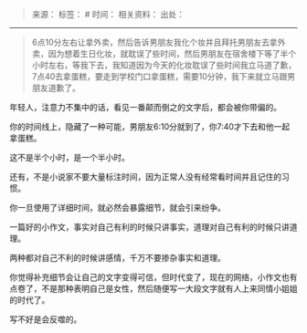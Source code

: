 > 来源：
> 标签： #
> 时间：
> 相关资料：
> 出处：
***

> 6点10分左右让拿外卖，然后告诉男朋友我化个妆并且拜托男朋友去拿外卖，因为想着生日化妆，就耽误了些时间，然后男朋友在宿舍楼下等了半个小时左右，等我下去，我知道因为今天的化妆耽误了些时间我立马道了歉，7点40去拿蛋糕，要走到学校门口拿蛋糕，需要10分钟，我下来就立马跟男朋友道歉了。

年轻人，注意力不集中的话，看见一番颠而倒之的文字后，都会被你带偏的。

你的时间线上，隐藏了一种可能，男朋友6:10分就到了，你7:40才下去和他一起拿蛋糕。

这不是半个小时，是一个半小时。

还有，不是小说家不要大量标注时间，因为正常人没有经常看时间并且记住的习惯。

你一旦使用了详细时间，就必然会暴露细节，就会引来纷争。

一篇好的小作文，事实对自己有利的时候只讲事实，道理对自己有利的时候只讲道理。

两种都对自己不利的时候讲感情，千万不要掺杂事实和道理。

你觉得补充细节会让自己的文字变得可信，但时代变了，现在的网络，小作文也有点卷了，不是那种表明自己是女性，然后随便写一大段文字就有人上来同情小姐姐的时代了。

写不好是会反噬的。